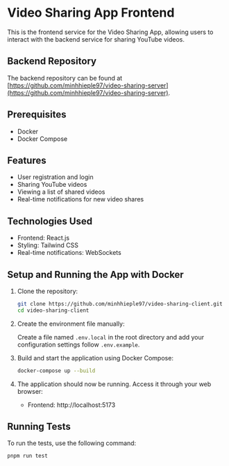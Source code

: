 # Video Sharing App Frontend

This is the frontend service for the Video Sharing App, allowing users to interact with the backend service for sharing YouTube videos.

## Backend Repository

The backend repository can be found at [https://github.com/minhhieple97/video-sharing-server](https://github.com/minhhieple97/video-sharing-server).

## Prerequisites

- Docker
- Docker Compose

## Features

- User registration and login
- Sharing YouTube videos
- Viewing a list of shared videos
- Real-time notifications for new video shares

## Technologies Used

- Frontend: React.js
- Styling: Tailwind CSS
- Real-time notifications: WebSockets

## Setup and Running the App with Docker

1. Clone the repository:

   ```bash
   git clone https://github.com/minhhieple97/video-sharing-client.git
   cd video-sharing-client
   ```

2. Create the environment file manually:

   Create a file named `.env.local` in the root directory and add your configuration settings follow `.env.example`.

3. Build and start the application using Docker Compose:

   ```bash
   docker-compose up --build
   ```

4. The application should now be running. Access it through your web browser:

   - Frontend: http://localhost:5173

## Running Tests

To run the tests, use the following command:

```bash
pnpm run test
```
